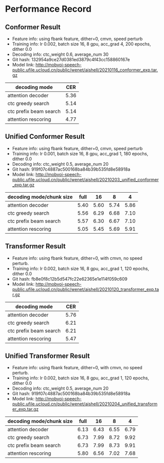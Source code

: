 # Performance Record

## Conformer Result

* Feature info: using fbank feature, dither=0, cmvn, speed perturb
* Training info: lr 0.002, batch size 16, 8 gpu, acc_grad 4, 200 epochs, dither 0.0
* Decoding info: ctc_weight 0.6, average_num 30
* Git hash: 132954a9ce27d0381ed3879c4f43cc158860167e
* Model link: http://mobvoi-speech-public.ufile.ucloud.cn/public/wenet/aishell/20210116_conformer_exp.tar.gz

| decoding mode          | CER  |
|------------------------|------|
| attention decoder      | 5.36 |
| ctc greedy search      | 5.14 |
| ctc prefix beam search | 5.14 |
| attention rescoring    | 4.77 |

## Unified Conformer Result

* Feature info: using fbank feature, dither=0, cmvn, speed perturb
* Training info: lr 0.001, batch size 16, 8 gpu, acc_grad 1, 180 epochs, dither 0.0
* Decoding info: ctc_weight 0.5, average_num 20
* Git hash: 919f07c4887ac500168ba84b39b535fd8e58918a
* Model link: http://mobvoi-speech-public.ufile.ucloud.cn/public/wenet/aishell/20210203_unified_conformer_exp.tar.gz

| decoding mode/chunk size | full | 16   | 8    | 4    |
|--------------------------|------|------|------|------|
| attention decoder        | 5.40 | 5.60 | 5.74 | 5.86 |
| ctc greedy search        | 5.56 | 6.29 | 6.68 | 7.10 |
| ctc prefix beam search   | 5.57 | 6.30 | 6.67 | 7.10 |
| attention rescoring      | 5.05 | 5.45 | 5.69 | 5.91 |

## Transformer Result

* Feature info: using fbank feature, dither=0, with cmvn, no speed perturb.
* Training info: lr 0.002, batch size 16, 8 gpu, acc_grad 1, 120 epochs, dither 0.0
* Git hash: fb8e0f8c12b5d547fc22e62365e1e114f059c609
* Model link: http://mobvoi-speech-public.ufile.ucloud.cn/public/wenet/aishell/20210120_transformer_exp.tar.gz

| decoding mode          | CER  |
|------------------------|------|
| attention decoder      | 5.76 |
| ctc greedy search      | 6.21 |
| ctc prefix beam search | 6.21 |
| attention rescoring    | 5.47 |

## Unified Transformer Result

* Feature info: using fbank feature, dither=0, with cmvn, no speed perturb.
* Training info: lr 0.002, batch size 16, 8 gpu, acc_grad 1, 120 epochs, dither 0.0
* Decoding info: ctc_weight 0.5, average_num 20
* Git hash: 919f07c4887ac500168ba84b39b535fd8e58918a
* Model link: http://mobvoi-speech-public.ufile.ucloud.cn/public/wenet/aishell/20210204_unified_transformer_exp.tar.gz

| decoding mode/chunk size | full | 16   | 8    | 4    |
|--------------------------|------|------|------|------|
| attention decoder        | 6.13 | 6.43 | 6.55 | 6.79 |
| ctc greedy search        | 6.73 | 7.99 | 8.72 | 9.92 |
| ctc prefix beam search   | 6.73 | 7.99 | 8.73 | 9.91 |
| attention rescoring      | 5.80 | 6.56 | 7.02 | 7.68 |

